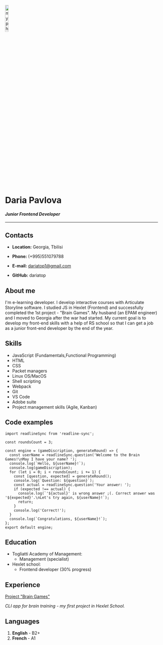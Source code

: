 <img src="https://avatars.githubusercontent.com/u/94568393?v=4" alt="myphoto" width="15%"/>

# Daria Pavlova
#### *Junior Frontend Developer*

******

## Contacts
- **Location:** Georgia, Tbilisi

- **Phone:** (+995)551079788

- **E-mail:** dariatop1@gmail.com

- **GitHub:** dariatop


## About me
I'm e-learning developer. I develop interactive courses with Articulate Storyline software. 
I studied JS in Hexlet (Frontend) and successfully completed the 1st project - "Brain Games". 
My husband (an EPAM engineer) and I moved to Georgia after the war had started.
My current goal is to develop my front-end skills with a help of RS school so that I can get a job as a junior front-end developer by the end of the year.


## Skills
* JavaScript (Fundamentals,Functional Programming)
* HTML
* CSS
* Packet managers
* Linux OS/MacOS
* Shell scripting
* Webpack 
* Git
* VS Code
* Adobe suite
* Project management skills (Agile, Kanban)

## Code examples
```
import readlineSync from 'readline-sync';

const roundsCount = 3;

const engine = (gameDiscription, generateRound) => {
  const userName = readlineSync.question('Welcome to the Brain Games!\nMay I have your name? ');
  console.log(`Hello, ${userName}!`);
  console.log(gameDiscription);
  for (let i = 0; i < roundsCount; i += 1) {
    const [question, expected] = generateRound();
    console.log(`Question: ${question}`);
    const actual = readlineSync.question('Your answer: ');
    if (expected !== actual) {
      console.log(`'${actual}' is wrong answer ;(. Correct answer was '${expected}'.\nLet's try again, ${userName}!`);
      return;
    }
    console.log('Correct!');
  }
  console.log(`Congratulations, ${userName}!`);
};
export default engine;
```
## Education
* Togliatti Academy of Management:
    * Management (specialist)
* Hexlet school:
    * Frontend developer (30% progress)

## Experience
[Project "Brain Games"](https://github.com/dariatop/frontend-project-lvl1 "Click me")

*CLI app for brain training  - my first project in Hexlet School.*

## Languages
1. **English** - B2+ 
2. **French** - A1
